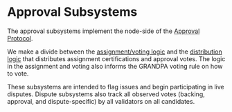 # Approval Subsystems

The approval subsystems implement the node-side of the [Approval Protocol](../../protocol-approval.md).

We make a divide between the [assignment/voting logic](approval-voting.md) and the [distribution logic](approval-distribution.md) that distributes assignment certifications and approval votes. The logic in the assignment and voting also informs the GRANDPA voting rule on how to vote.

These subsystems are intended to flag issues and begin participating in live disputes. Dispute subsystems also track all observed votes (backing, approval, and dispute-specific) by all validators on all candidates.

